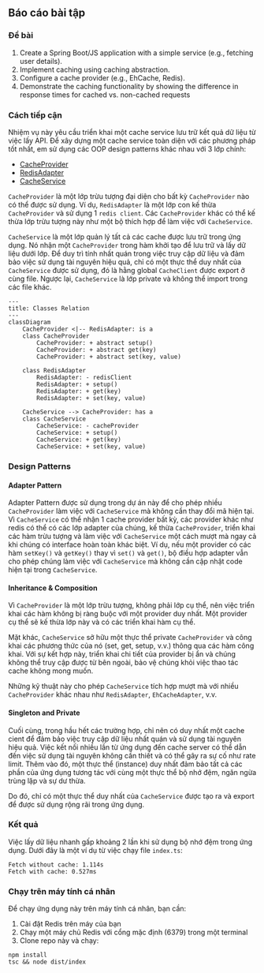 ## Báo cáo bài tập

### Đề bài
1. Create a Spring Boot/JS application with a simple service (e.g., fetching user details).
2. Implement caching using caching abstraction.
3. Configure a cache provider (e.g., EhCache, Redis).
4. Demonstrate the caching functionality by showing the difference in response times for cached vs. non-cached requests

### Cách tiếp cận
Nhiệm vụ này yêu cầu triển khai một cache service lưu trữ kết quả dữ liệu từ việc lấy API. Để xây dựng một cache service toàn diện với các phương pháp tốt nhất, em sử dụng các OOP design patterns khác nhau với 3 lớp chính:

- [CacheProvider](/src/CacheProvider.ts)
- [RedisAdapter](/src/RedisAdapter.ts)
- [CacheService](/src/CacheService.ts)

`CacheProvider` là một lớp trừu tượng đại diện cho bất kỳ `CacheProvider` nào có thể được sử dụng. Ví dụ, `RedisAdapter` là một lớp con kế thừa `CacheProvider` và sử dụng 1 `redis client`. Các `CacheProvider` khác có thể kế thừa lớp trừu tượng này như một bộ thích hợp để làm việc với `CacheService`.

`CacheService` là một lớp quản lý tất cả các cache được lưu trữ trong ứng dụng. Nó nhận một `CacheProvider` trong hàm khởi tạo để lưu trữ và lấy dữ liệu dưới lớp. Để duy trì tính nhất quán trong việc truy cập dữ liệu và đảm bảo việc sử dụng tài nguyên hiệu quả, chỉ có một thực thể duy nhất của `CacheService` được sử dụng, đó là hằng global `CacheClient` được export ở cùng file. Ngược lại, `CacheService` là lớp private và không thể import trong các file khác.

```mermaid
---
title: Classes Relation
---
classDiagram
    CacheProvider <|-- RedisAdapter: is a
    class CacheProvider
        CacheProvider: + abstract setup()
        CacheProvider: + abstract get(key)
        CacheProvider: + abstract set(key, value)

    class RedisAdapter
        RedisAdapter: - redisClient
        RedisAdapter: + setup()
        RedisAdapter: + get(key)
        RedisAdapter: + set(key, value)

    CacheService --> CacheProvider: has a
    class CacheService
        CacheService: - cacheProvider
        CacheService: + setup()
        CacheService: + get(key)
        CacheService: + set(key, value)
```

### Design Patterns

#### Adapter Pattern

Adapter Pattern được sử dụng trong dự án này để cho phép nhiều `CacheProvider` làm việc với `CacheService` mà không cần thay đổi mã hiện tại. Vì `CacheService` có thể nhận 1 cache provider bất kỳ, các provider khác như redis có thể có các lớp adapter của chúng, kế thừa `CacheProvider`, triển khai các hàm trừu tượng và làm việc với `CacheService` một cách mượt mà ngay cả khi chúng có interface hoàn toàn khác biệt. Ví dụ, nếu một provider có các hàm `setKey()` và `getKey()` thay vì `set()` và `get()`, bộ điều hợp adapter vẫn cho phép chúng làm việc với `CacheService` mà không cần cập nhật code hiện tại trong `CacheService`.

#### Inheritance & Composition

Vì `CacheProvider` là một lớp trừu tượng, không phải lớp cụ thể, nên việc triển khai các hàm không bị ràng buộc với một provider duy nhất. Một provider cụ thể sẽ kế thừa lớp này và có các triển khai hàm cụ thể.

Mặt khác, `CacheService` sở hữu một thực thể private `CacheProvider` và công khai các phương thức của nó (set, get, setup, v.v.) thông qua các hàm công khai. Với sự kết hợp này, triển khai chi tiết của provider bị ẩn và chúng không thể truy cập được từ bên ngoài, bảo vệ chúng khỏi việc thao tác cache không mong muốn.

Những kỹ thuật này cho phép `CacheService` tích hợp mượt mà với nhiều `CacheProvider` khác nhau như `RedisAdapter`, `EhCacheAdapter`, v.v.

#### Singleton and Private
Cuối cùng, trong hầu hết các trường hợp, chỉ nên có duy nhất một cache cient để đảm bảo việc truy cập dữ liệu nhất quán và sử dụng tài nguyên hiệu quả. Việc kết nối nhiều lần từ ứng dụng đến cache server có thể dẫn đến việc sử dụng tài nguyên không cần thiết và có thể gây ra sự cố như rate limit. Thêm vào đó, một thực thể (instance) duy nhất đảm bảo tất cả các phần của ứng dụng tương tác với cùng một thực thể bộ nhớ đệm, ngăn ngừa trùng lặp và sự dư thừa.

Do đó, chỉ có một thực thể duy nhất của `CacheService` được tạo ra và export để được sử dụng rộng rãi trong ứng dụng.

### Kết quả

Việc lấy dữ liệu nhanh gấp khoảng 2 lần khi sử dụng bộ nhớ đệm trong ứng dụng. Dưới đây là một ví dụ từ việc chạy file `index.ts`:

```
Fetch without cache: 1.114s
Fetch with cache: 0.527ms
```

### Chạy trên máy tính cá nhân
Để chạy ứng dụng này trên máy tính cá nhân, bạn cần:

1. Cài đặt Redis trên máy của bạn
2. Chạy một máy chủ Redis với cổng mặc định (6379) trong một terminal
3. Clone repo này và chạy:

```
npm install
tsc && node dist/index
```



